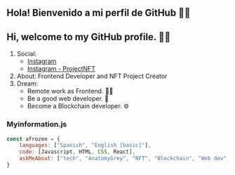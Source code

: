 ## Hola! Bienvenido a mi perfil de GitHub 🖐🏼
## Hi, welcome to my GitHub profile. 🖐🏼

1. Social: 
    * [Instagram](https://www.instagram.com/afrozens/) 
    * [Instagram - ProjectNFT](https://www.instagram.com/mpxbit_education/)
2. About: Frontend Developer and NFT Project Creator
3. Dream: 
    * Remote work as Frontend. 🙏🏼
    * Be a good web developer. 🧠
    * Become a Blockchain developer. ⚙️

### Myinformation.js

```js
const afrozen = {
    languages: ["Spanish", "English [basic]"],
    code: [Javascript, HTML, CSS, React],
    askMeAbout: ["tech", "AnatomyGrey", "NFT", "Blockchain", "Web dev", "autodidact"],
}

